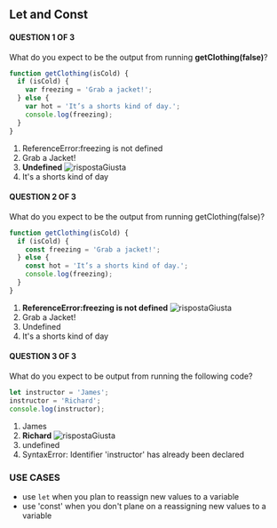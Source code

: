 ## Let and Const

#### QUESTION 1 OF 3
What do you expect to be the output from running **getClothing(false)**?
```javascript
function getClothing(isCold) {
  if (isCold) {
    var freezing = 'Grab a jacket!';
  } else {
    var hot = 'It’s a shorts kind of day.';
    console.log(freezing);
  }
}
```
1. ReferenceError:freezing is not defined
2. Grab a Jacket!
3. **Undefined** ![rispostaGiusta]
4. It's a shorts kind of day


#### QUESTION 2 OF 3
What do you expect to be the output from running getClothing(false)?
```javascript
function getClothing(isCold) {
  if (isCold) {
    const freezing = 'Grab a jacket!';
  } else {
    const hot = 'It’s a shorts kind of day.';
    console.log(freezing);
  }
}
```
1. **ReferenceError:freezing is not defined** ![rispostaGiusta]
2. Grab a Jacket!
3. Undefined
4. It's a shorts kind of day


#### QUESTION 3 OF 3
What do you expect to be output from running the following code?
```javascript
let instructor = 'James';
instructor = 'Richard';
console.log(instructor);
```
1. James
2. **Richard** ![rispostaGiusta]
3. undefined
4. SyntaxError: Identifier 'instructor' has already been declared

### USE CASES

* use `let` when you plan to reassign new values to a variable
* use 'const' when you don't plane on a reassigning new values to a variable


[rispostaGiusta]: https://github.com/el3um4s/100-days-of-code/blob/master/Udacity/ES6%20-%20JavaScript%20Improved/icon-tick.png
